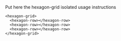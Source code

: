 Put here the hexagon-grid isolated usage instructions

    <hexagon-grid>
      <hexagon-row></hexagon-row>
      <hexagon-row></hexagon-row>
      <hexagon-row></hexagon-row>
    </hexagon-grid>
